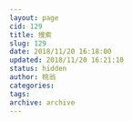 ```yaml
---
layout: page
cid: 129
title: 搜索
slug: 129
date: 2018/11/20 16:18:00
updated: 2018/11/20 16:21:10
status: hidden
author: 桃翁
categories: 
tags: 
archive: archive
---
```



